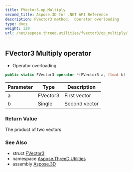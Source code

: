 ```yaml
---
title: FVector3.op_Multiply
second_title: Aspose.3D for .NET API Reference
description: FVector3 method.  Operator overloading
type: docs
weight: 120
url: /net/aspose.threed.utilities/fvector3/op_multiply/
---
```

## FVector3 Multiply operator

* Operator overloading

```csharp
public static FVector3 operator *(FVector3 a, float b)
```

| Parameter | Type | Description |
| --- | --- | --- |
| a | FVector3 | First vector |
| b | Single | Second vector |

### Return Value

The product of two vectors

### See Also

* struct [FVector3](../)
* namespace [Aspose.ThreeD.Utilities](../../../aspose.threed.utilities/)
* assembly [Aspose.3D](../../../)


